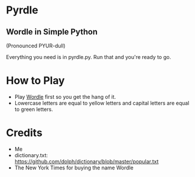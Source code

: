 # Pyrdle

## Wordle in Simple Python

(Pronounced PYUR-dull)

Everything you need is in pyrdle.py. Run that and you're ready to go.

# How to Play
- Play [Wordle](https://www.nytimes.com/games/wordle/index.html) first so you get the hang of it.
- Lowercase letters are equal to yellow letters and capital letters are equal to green letters.

# Credits
- Me
- dictionary.txt: https://github.com/dolph/dictionary/blob/master/popular.txt
- The New York Times for buying the name Wordle
